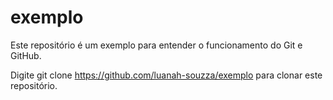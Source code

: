 # exemplo

Este repositório é um exemplo para entender o funcionamento do Git e GitHub.

Digite git clone https://github.com/luanah-souzza/exemplo para clonar este repositório. 
